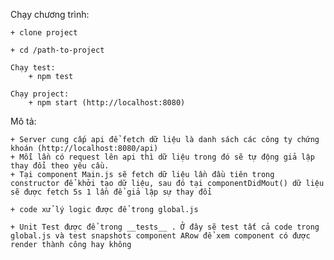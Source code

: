Chạy chương trình:

    + clone project
    
    + cd /path-to-project
    
    Chạy test: 
        + npm test
        
    Chạy project:
        + npm start (http://localhost:8080)

Mô tả: 

    + Server cung cấp api để fetch dữ liệu là danh sách các công ty chứng khoán (http://localhost:8080/api)
    + Mỗi lần có request lên api thì dữ liệu trong đó sẽ tự động giả lập thay đổi theo yêu cầu.
    + Tại component Main.js sẽ fetch dữ liệu lần đầu tiên trong constructor để khởi tạo dữ liệu, sau đó tại componentDidMout() dữ liệu sẽ được fetch 5s 1 lần để giả lập sự thay đổi 
    
    + code xử lý logic được để trong global.js
    
    + Unit Test được để trong __tests__ . Ở đây sẽ test tất cả code trong global.js và test snapshots component ARow để xem component có được render thành công hay không
